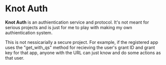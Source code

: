 # Knot Auth

**Knot Auth** is an authientication service and protocol. It's not meant for serious projects and is just for me to play with making my own authientication system.

This is not nessicarially a secure project. For example, if the registered app uses the "get_with_qs" method for recieving the user's grant ID and grant key for that app, anyone with the URL can just know and do some actions as that user.
